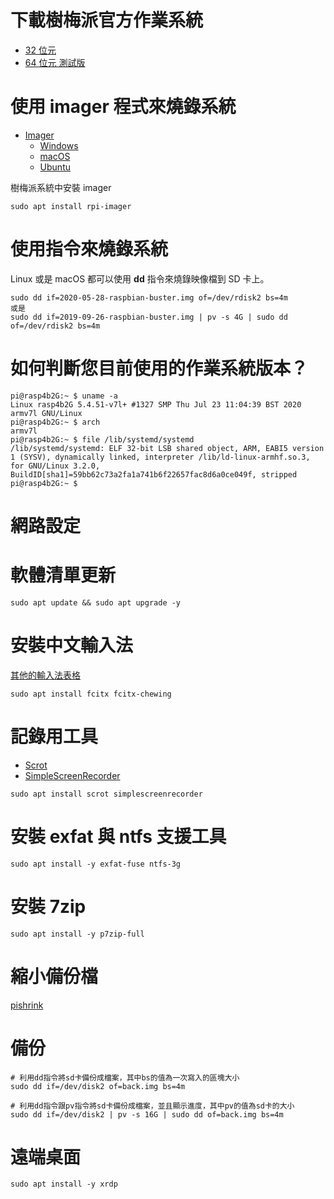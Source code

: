 # 下載樹梅派官方作業系統

* [32 位元](https://www.raspberrypi.org/downloads/raspberry-pi-os/)
* [64 位元 測試版](https://downloads.raspberrypi.org/raspios_arm64/images/raspios_arm64-2020-05-28/2020-05-27-raspios-buster-arm64.zip)

# 使用 imager 程式來燒錄系統

* [Imager](https://www.raspberrypi.org/downloads/)
  - [Windows](https://downloads.raspberrypi.org/imager/imager_1.4.exe)
  - [macOS](https://downloads.raspberrypi.org/imager/imager_1.4.dmg)
  - [Ubuntu](https://downloads.raspberrypi.org/imager/imager_1.4_amd64.deb)
  
 樹梅派系統中安裝 imager
 
 ```
 sudo apt install rpi-imager
 ```

# 使用指令來燒錄系統

Linux 或是 macOS 都可以使用 **dd** 指令來燒錄映像檔到 SD 卡上。

```
sudo dd if=2020-05-28-raspbian-buster.img of=/dev/rdisk2 bs=4m
或是
sudo dd if=2019-09-26-raspbian-buster.img | pv -s 4G | sudo dd of=/dev/rdisk2 bs=4m
```

# 如何判斷您目前使用的作業系統版本？

```
pi@rasp4b2G:~ $ uname -a
Linux rasp4b2G 5.4.51-v7l+ #1327 SMP Thu Jul 23 11:04:39 BST 2020 armv7l GNU/Linux
pi@rasp4b2G:~ $ arch
armv7l
pi@rasp4b2G:~ $ file /lib/systemd/systemd
/lib/systemd/systemd: ELF 32-bit LSB shared object, ARM, EABI5 version 1 (SYSV), dynamically linked, interpreter /lib/ld-linux-armhf.so.3, for GNU/Linux 3.2.0, BuildID[sha1]=59bb62c73a2fa1a741b6f22657fac8d6a0ce049f, stripped
pi@rasp4b2G:~ $ 
```

# 網路設定


# 軟體清單更新

```
sudo apt update && sudo apt upgrade -y
```

# 安裝中文輸入法

[其他的輸入法表格](https://www.ubuntu-tw.org/modules/newbb/viewtopic.php?topic_id=53570&forum=8)

```
sudo apt install fcitx fcitx-chewing
```

# 記錄用工具

* [Scrot](https://phab.enlightenment.org/diffusion/ESVN/browse/trunk/misc/scrot;35502)
* [SimpleScreenRecorder](https://www.maartenbaert.be/simplescreenrecorder/)

```
sudo apt install scrot simplescreenrecorder
```


# 安裝 exfat 與 ntfs 支援工具

```
sudo apt install -y exfat-fuse ntfs-3g
```

# 安裝 7zip

```
sudo apt install -y p7zip-full
```

# 縮小備份檔

[pishrink](https://william-weng.github.io/2019/12/08/raspberry-pi-helloworld/pishrink.sh.7z)

# 備份

```
# 利用dd指令將sd卡備份成檔案，其中bs的值為一次寫入的區塊大小
sudo dd if=/dev/disk2 of=back.img bs=4m

# 利用dd指令跟pv指令將sd卡備份成檔案，並且顯示進度，其中pv的值為sd卡的大小
sudo dd if=/dev/disk2 | pv -s 16G | sudo dd of=back.img bs=4m
```

# 遠端桌面

```
sudo apt install -y xrdp
```
